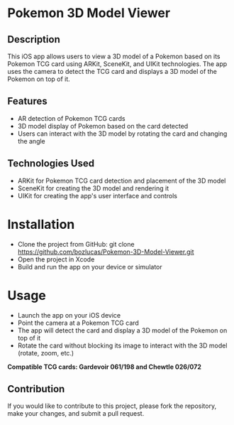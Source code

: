 #  Pokemon 3D Model Viewer


## Description
This iOS app allows users to view a 3D model of a Pokemon based on its Pokemon TCG card using ARKit, SceneKit, and UIKit technologies. The app uses the camera to detect the TCG card and displays a 3D model of the Pokemon on top of it.

## Features
- AR detection of Pokemon TCG cards
- 3D model display of Pokemon based on the card detected
- Users can interact with the 3D model by rotating the card and changing the angle

## Technologies Used

- ARKit for Pokemon TCG card detection and placement of the 3D model
- SceneKit for creating the 3D model and rendering it
- UIKit for creating the app's user interface and controls

# Installation
- Clone the project from GitHub: git clone https://github.com/bozlucas/Pokemon-3D-Model-Viewer.git
- Open the project in Xcode
- Build and run the app on your device or simulator

# Usage

- Launch the app on your iOS device
- Point the camera at a Pokemon TCG card
- The app will detect the card and display a 3D model of the Pokemon on top of it
- Rotate the card without blocking its image to interact with the 3D model (rotate, zoom, etc.)

**Compatible TCG cards: Gardevoir 061/198 and Chewtle 026/072**

## Contribution

If you would like to contribute to this project, please fork the repository, make your changes, and submit a pull request.
